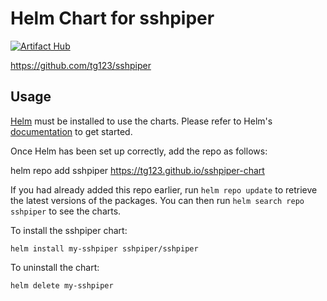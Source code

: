 # Helm Chart for sshpiper

[![Artifact Hub](https://img.shields.io/endpoint?url=https://artifacthub.io/badge/repository/sshpiper)](https://artifacthub.io/packages/helm/sshpiper/sshpiper)


<https://github.com/tg123/sshpiper>


## Usage

[Helm](https://helm.sh) must be installed to use the charts.  Please refer to
Helm's [documentation](https://helm.sh/docs) to get started.

Once Helm has been set up correctly, add the repo as follows:

  helm repo add sshpiper https://tg123.github.io/sshpiper-chart

If you had already added this repo earlier, run `helm repo update` to retrieve
the latest versions of the packages.  You can then run `helm search repo
sshpiper` to see the charts.

To install the sshpiper chart:

    helm install my-sshpiper sshpiper/sshpiper

To uninstall the chart:

    helm delete my-sshpiper
